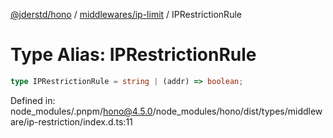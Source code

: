 [@jderstd/hono](../../../README.md) / [middlewares/ip-limit](../README.md) / IPRestrictionRule

# Type Alias: IPRestrictionRule

```ts
type IPRestrictionRule = string | (addr) => boolean;
```

Defined in: node\_modules/.pnpm/hono@4.5.0/node\_modules/hono/dist/types/middleware/ip-restriction/index.d.ts:11
